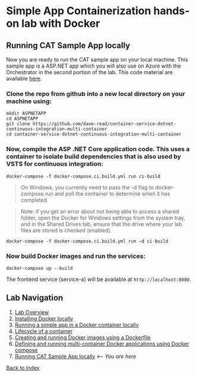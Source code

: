 # Simple App Containerization hands-on lab with Docker 
## Running CAT Sample App locally

Now you are ready to run the CAT sample app on your local machine. This sample app is a ASP.NET app which you will also use on Azure with the Orchestrator in the second portion of the lab. This code material are available [here](https://github.com/dave-read/container-service-dotnet-continuous-integration-multi-container). 

### Clone the repo from github into a new local directory on your machine using: 
```
mkdir ASPNETAPP
cd ASPNETAPP  
git clone https://github.com/dave-read/container-service-dotnet-continuous-integration-multi-container 
cd container-service-dotnet-continuous-integration-multi-container
```

### Now, compile the ASP .NET Core application code. This uses a container to isolate build dependencies that is also used by VSTS for continuous integration:
```
docker-compose -f docker-compose.ci.build.yml run ci-build
```
> On Windows, you currently need to pass the -d flag to docker-compose run and poll the container to determine when it has completed

> Note: if you get an error about not being able to access a shared folder, open the Docker for Windows settings from the system tray, and in the Shared Drives tab, ensure that the drive where your lab files are stored is checked (enabled).

```
docker-compose -f docker-compose.ci.build.yml run –d ci-build
```

### Now build Docker images and run the services:
```
docker-compose up --build
```

The frontend service (service-a) will be available at `http://localhost:8080`.


## Lab Navigation
1. [Lab Overview](./index.html)
1. [Installing Docker locally](./step01.html)
1. [Running a simple app in a Docker container locally](./step02.html)
1. [Lifecycle of a container](./step03.html)
1. [Creating and running Docker images using a Dockerfile](./step04.html)
1. [Defining and running multi-container Docker applications using Docker compose](./step05.html)
1. [Running CAT Sample App locally](./step06.html) *<-- You are here*

[Back to Index](../../index.html)